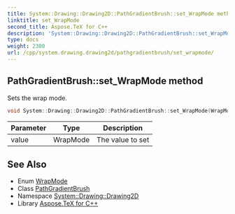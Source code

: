 ```yaml
---
title: System::Drawing::Drawing2D::PathGradientBrush::set_WrapMode method
linktitle: set_WrapMode
second_title: Aspose.TeX for C++
description: 'System::Drawing::Drawing2D::PathGradientBrush::set_WrapMode method. Sets the wrap mode in C++.'
type: docs
weight: 2300
url: /cpp/system.drawing.drawing2d/pathgradientbrush/set_wrapmode/
---
```

## PathGradientBrush::set_WrapMode method


Sets the wrap mode.

```cpp
void System::Drawing::Drawing2D::PathGradientBrush::set_WrapMode(WrapMode value)
```


| Parameter | Type | Description |
| --- | --- | --- |
| value | WrapMode | The value to set |

## See Also

* Enum [WrapMode](../../wrapmode/)
* Class [PathGradientBrush](../)
* Namespace [System::Drawing::Drawing2D](../../)
* Library [Aspose.TeX for C++](../../../)
